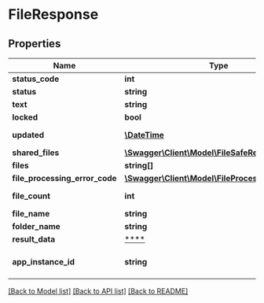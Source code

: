 # FileResponse

## Properties
Name | Type | Description | Notes
------------ | ------------- | ------------- | -------------
**status_code** | **int** |  | [optional] 
**status** | **string** |  | [optional] 
**text** | **string** |  | [optional] 
**locked** | **bool** |  | [optional] 
**updated** | [**\DateTime**](\DateTime.md) | Last updated | [optional] 
**shared_files** | [**\Swagger\Client\Model\FileSafeResult[]**](FileSafeResult.md) |  | [optional] 
**files** | **string[]** |  | [optional] 
**file_processing_error_code** | [**\Swagger\Client\Model\FileProcessingErrorCode**](FileProcessingErrorCode.md) |  | [optional] 
**file_count** | **int** | Get count of files | [optional] 
**file_name** | **string** |  | [optional] 
**folder_name** | **string** |  | [optional] 
**result_data** | [****](.md) |  | [optional] 
**app_instance_id** | **string** | Where is processing located | [optional] 

[[Back to Model list]](../../README.md#documentation-for-models) [[Back to API list]](../../README.md#documentation-for-api-endpoints) [[Back to README]](../../README.md)

